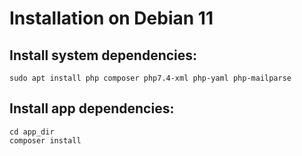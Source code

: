 # Installation on Debian 11

## Install system dependencies:

    sudo apt install php composer php7.4-xml php-yaml php-mailparse

## Install app dependencies:

    cd app_dir
    composer install
